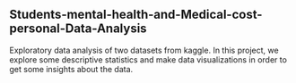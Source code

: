 ## Students-mental-health-and-Medical-cost-personal-Data-Analysis 

Exploratory data analysis of two datasets from kaggle. In this project, we explore some descriptive statistics and make data visualizations in order to get some insights about the data.
